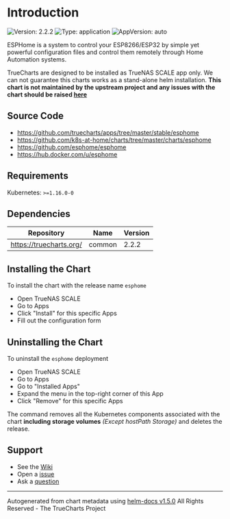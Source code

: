 # Introduction

![Version: 2.2.2](https://img.shields.io/badge/Version-2.2.2-informational?style=flat-square) ![Type: application](https://img.shields.io/badge/Type-application-informational?style=flat-square) ![AppVersion: auto](https://img.shields.io/badge/AppVersion-auto-informational?style=flat-square)

ESPHome is a system to control your ESP8266/ESP32 by simple yet powerful configuration files and control them remotely through Home Automation systems.

TrueCharts are designed to be installed as TrueNAS SCALE app only. We can not guarantee this charts works as a stand-alone helm installation.
**This chart is not maintained by the upstream project and any issues with the chart should be raised [here](https://github.com/truecharts/apps/issues/new/choose)**

## Source Code

* <https://github.com/truecharts/apps/tree/master/stable/esphome>
* <https://github.com/k8s-at-home/charts/tree/master/charts/esphome>
* <https://github.com/esphome/esphome>
* <https://hub.docker.com/u/esphome>

## Requirements

Kubernetes: `>=1.16.0-0`

## Dependencies

| Repository | Name | Version |
|------------|------|---------|
| https://truecharts.org/ | common | 2.2.2 |

## Installing the Chart

To install the chart with the release name `esphome`

- Open TrueNAS SCALE
- Go to Apps
- Click "Install" for this specific Apps
- Fill out the configuration form

## Uninstalling the Chart

To uninstall the `esphome` deployment

- Open TrueNAS SCALE
- Go to Apps
- Go to "Installed Apps"
- Expand the menu in the top-right corner of this App
- Click "Remove" for this specific Apps

The command removes all the Kubernetes components associated with the chart **including storage volumes** _(Except hostPath Storage)_ and deletes the release.

## Support

- See the [Wiki](https://truecharts.org)
- Open a [issue](https://github.com/truecharts/apps/issues/new/choose)
- Ask a [question](https://github.com/truecharts/apps/discussions)

----------------------------------------------
Autogenerated from chart metadata using [helm-docs v1.5.0](https://github.com/norwoodj/helm-docs/releases/v1.5.0)
All Rights Reserved - The TrueCharts Project
